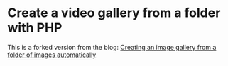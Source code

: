 Create a video gallery from a folder with PHP
=============

This is a forked version from the blog: [Creating an image gallery from a folder of images automatically](http://daveismyname.com/creating-an-image-gallery-from-a-folder-of-images-automatically-bp)
